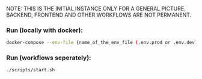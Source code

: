 NOTE: THIS IS THE INITIAL INSTANCE ONLY FOR A GENERAL PICTURE. BACKEND, FRONTEND AND OTHER WORKFLOWS ARE NOT PERMANENT.

### Run (locally with docker):
```bash
docker-compose --env-file {name_of_the_env_file (.env.prod or .env.dev)} up
```

### Run (workflows seperately):
```bash
./scripts/start.sh
```
